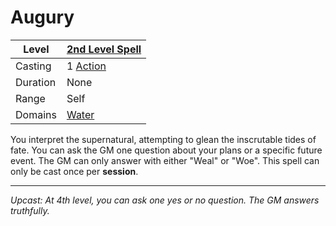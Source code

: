 # Augury

| Level    | [2nd Level Spell](2nd%20Level%20Spells.md)          |
| -------- | --------------------------------------------------- |
| Casting  | 1 [Action](../../../../Game%20Procedures/Action.md) |
| Duration | None                                                |
| Range    | Self                                                |
| Domains  | [Water](../../../Spell%20Domains/Water.md)          |

You interpret the supernatural, attempting to glean the inscrutable tides of fate. You can ask the GM one question about your plans or a specific future event. The GM can only answer with either "Weal" or "Woe". This spell can only be cast once per **session**.

---
*Upcast: At 4th level, you can ask one yes or no question. The GM answers truthfully.*
